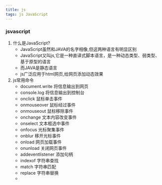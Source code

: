 ```yaml
---
title: js
tags: js JavaScript
---
```


### jsvascript
1. 什么是JavaScript?
	- JavaScript虽然和JAVA的名字相像,但这两种语言有明显区别
	- JavaScript又叫js,它是一种直译式脚本语言，是一种动态类型、弱类型、基于原型的语言
	- 而JAVA是静态语言
	- js广泛应用于html网页,给网页添加动态效果
2. js常用命令
	- document.write 将信息输出到网页
	- console.log 将信息输出到控制台
	- onclick 鼠标单击事件
	- onmouseover 鼠标经过事件
	- onmouseout 鼠标移除事件
	- onchange 文本内容改变事件
	- onselect 文本框选中事件
	- onfocus 光标聚集事件
	- onblur 移开光标事件
	- onload 网页加载事件
	- onunload 关闭网页事件
	- addeventlistener 添加句柄
	- indexof 字符串查找
	- match 字符串匹配
	- replace 字符串替换
	- 
